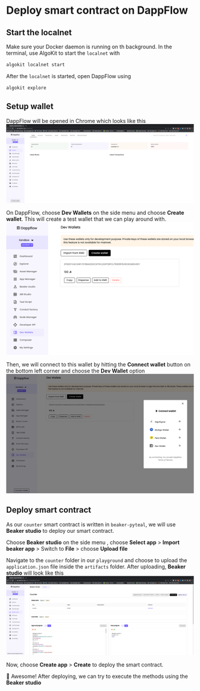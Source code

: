 # Deploy smart contract on DappFlow

## Start the localnet

Make sure your Docker daemon is running on th background. In the terminal, use AlgoKit to start the `localnet` with

```bash
algokit localnet start
```

After the `localnet` is started, open DappFlow using

```bash
algokit explore
```

## Setup wallet

DappFlow will be opened in Chrome which looks like this
![dappflow](dappflow.png)

On DappFlow, choose **Dev Wallets** on the side menu and choose **Create wallet**. This will create a test wallet that we can play around with.
![create_wallet](create_wallet.png)

Then, we will connect to this wallet by hitting the **Connect wallet** button on the bottom left corner and choose the **Dev Wallet** option
![connect_wallet](connect_wallet.png)

## Deploy smart contract

As our `counter` smart contract is written in `beaker-pyteal`, we will use **Beaker studio** to deploy our smart contract.

Choose **Beaker studio** on the side menu , choose **Select app** > **Import beaker app** > Switch to **File** > choose **Upload file**

Navigate to the `counter` folder in our `playground` and choose to upload the `application.json` file inside the `artifacts` folder. After uploading, **Beaker studio** will look like this
![beaker_studio](beaker_studio.png)

Now, choose **Create app** > **Create** to deploy the smart contract.

:tada: Awesome! After deploying, we can try to execute the methods using the **Beaker studio**
